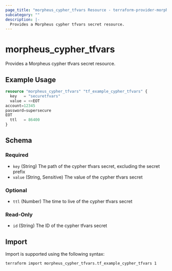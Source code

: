 ```yaml
---
page_title: "morpheus_cypher_tfvars Resource - terraform-provider-morpheus"
subcategory: ""
description: |-
  Provides a Morpheus cypher tfvars secret resource.
---
```


# morpheus_cypher_tfvars

Provides a Morpheus cypher tfvars secret resource.

## Example Usage

```terraform
resource "morpheus_cypher_tfvars" "tf_example_cypher_tfvars" {
  key   = "securetfvars"
  value = <<EOT
account=12345
password=supersecure
EOT
  ttl   = 86400
}
```

<!-- schema generated by tfplugindocs -->
## Schema

### Required

- `key` (String) The path of the cypher tfvars secret, excluding the secret prefix
- `value` (String, Sensitive) The value of the cypher tfvars secret

### Optional

- `ttl` (Number) The time to live of the cypher tfvars secret

### Read-Only

- `id` (String) The ID of the cypher tfvars secret

## Import

Import is supported using the following syntax:

```shell
terraform import morpheus_cypher_tfvars.tf_example_cypher_tfvars 1
```
